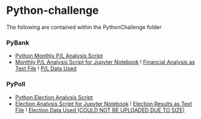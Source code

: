 # Python-challenge
The following are contained within the PythonChallenge folder

### PyBank
* [Python Monthly P/L Analysis Script](PythonChallenge/PyBank/main.py)
* [Monthly P/L Analysis Script for Jupyter Notebook](PythonChallenge/PyBank/Main.ipynb)
! [Financial Analysis as Text File](PythonChallenge/PyBank/analysis/Analysis.txt)
! [P/L Data Used](PythonChallenge/PyBank/Resources/budget_data.csv)

### PyPoll
* [Python Election Analysis Script](PythonChallenge/PyPoll/main.py)
* [Election Analysis Script for Jupyter Notebook](PythonChallenge/PyPoll/Main.ipynb)
! [Election Results as Text File](PythonChallenge/PyPoll/analysis/Analysis.txt)
! [Election Data Used (COULD NOT BE UPLOADED DUE TO SIZE)](PythonChallenge/PyPoll/Resources/election_data.csv)